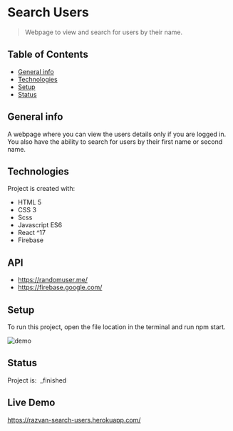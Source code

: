 # Search Users
> Webpage to view and search for users by their name.

## Table of Contents
* [General info](#general-info)
* [Technologies](#technologies)
* [Setup](#setup)
* [Status](#status)

## General info
A webpage where you can view the users details only if you are logged in. You also have the ability to search for users by their first name or second name. 
## Technologies
Project is created with:
* HTML 5
* CSS 3
* Scss
* Javascript ES6
* React ^17
* Firebase

## API
* https://randomuser.me/
* https://firebase.google.com/

## Setup
To run this project, open the file location in the terminal and run npm start.

![demo](/demo/searchUsers.gif)

## Status
Project is:  _finished

## Live Demo

https://razvan-search-users.herokuapp.com/
